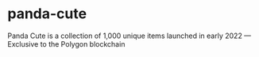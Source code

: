 # panda-cute
 Panda Cute is a collection of 1,000 unique items launched in early 2022 — Exclusive to the Polygon blockchain
